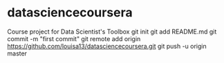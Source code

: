 datasciencecoursera
===================

Course project for Data Scientist's Toolbox
git init
git add README.md
git commit -m "first commit"
git remote add origin https://github.com/louisa13/datasciencecoursera.git
git push -u origin master

